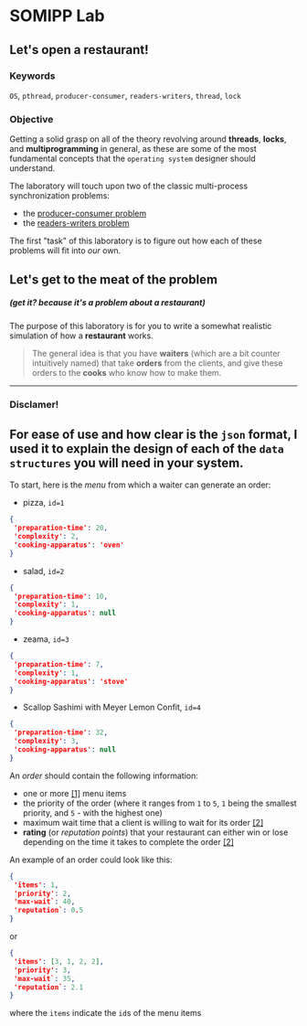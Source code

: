 # SOMIPP Lab
## Let's open a restaurant!

### Keywords
`OS`, `pthread`, `producer-consumer`, `readers-writers`, `thread`, `lock`

### Objective
Getting a solid grasp on all of the theory revolving around **threads**, **locks**, and **multiprogramming** in general, as these are some of the most fundamental concepts that the `operating system` designer should understand.

The laboratory will touch upon two of the classic multi-process synchronization problems:
- the [producer-consumer problem](https://en.wikipedia.org/wiki/Producer–consumer_problem)
- the [readers-writers problem](https://en.wikipedia.org/wiki/Readers–writers_problem)

The first "task" of this laboratory is to figure out how each of these problems will fit into *our* own.

## Let's get to the meat of the problem
##### (get it? because it's a problem about a restaurant)
The purpose of this laboratory is for you to write a somewhat realistic simulation of how a **restaurant** works. <br/>
> The general idea is that you have **waiters** (which are a bit counter intuitively named) that take **orders** from the clients, and give these orders to the **cooks** who know how to make them. <br/>

----
### Disclamer!

For ease of use and how clear is the `json` format, I used it to explain the design of each of the `data structures` you will need in your system.
----

To start, here is the *menu* from which a waiter can generate an order:
- pizza, `id=1`
```json
{
 'preparation-time': 20,
 'complexity': 2,
 'cooking-apparatus': 'oven'
}
```
- salad, `id=2`
```json
{
 'preparation-time': 10,
 'complexity': 1,
 'cooking-apparatus': null
}
```
- zeama, `id=3`
```json
{
 'preparation-time': 7,
 'complexity': 1,
 'cooking-apparatus': 'stove'
}
```
- Scallop Sashimi with Meyer Lemon Confit, `id=4`
```json
{
 'preparation-time': 32,
 'complexity': 3,
 'cooking-apparatus': null
}
```

An *order* should contain the following information:
- one or more [[1]]() menu items
- the priority of the order (where it ranges from `1` to `5`, `1` being the smallest priority, and `5` -  with the highest one)
- maximum wait time that a client is willing to wait for its order [[2]]()
- **rating** (or *reputation points*) that your restaurant can either win or lose depending on the time it takes to complete the order [[2]]()

An example of an order could look like this:
```json
{
 'items': 1,
 'priority': 2,
 'max-wait`: 40,
 'reputation`: 0.5
}
```

or

```json
{
 'items': [3, 1, 2, 2],
 'priority': 3,
 'max-wait`: 35,
 'reputation`: 2.1
}
```

where the `items` indicate the `id`s of the menu items